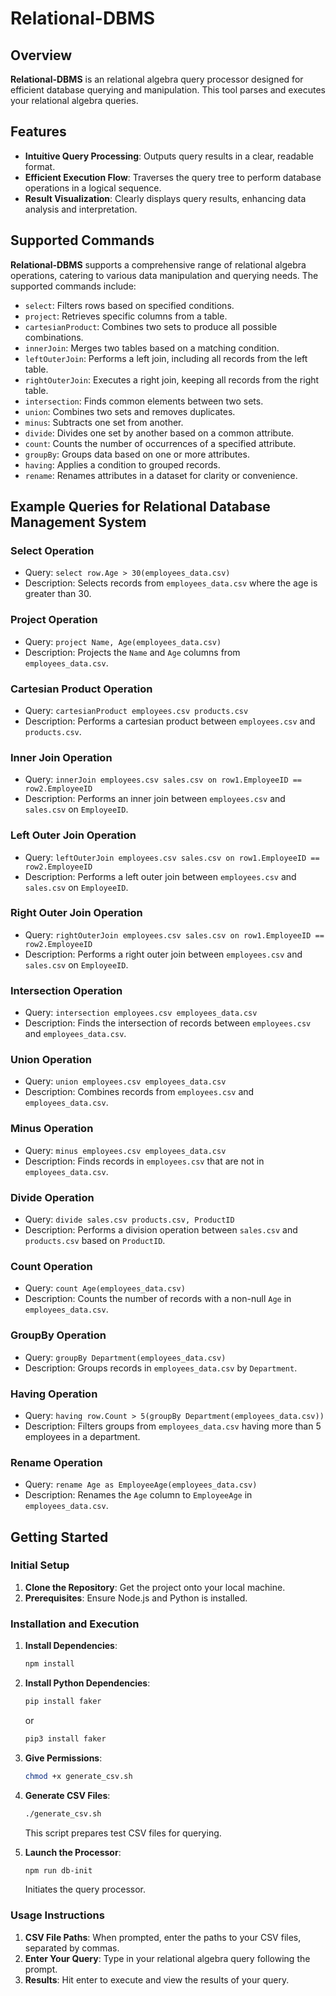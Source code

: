# Relational-DBMS

## Overview

**Relational-DBMS** is an  relational algebra query processor designed for efficient database querying and manipulation. This tool parses and executes your relational algebra queries.

## Features

- **Intuitive Query Processing**: Outputs query results in a clear, readable format.
- **Efficient Execution Flow**: Traverses the query tree to perform database operations in a logical sequence.
- **Result Visualization**: Clearly displays query results, enhancing data analysis and interpretation.

## Supported Commands

**Relational-DBMS** supports a comprehensive range of relational algebra operations, catering to various data manipulation and querying needs. The supported commands include:

- `select`: Filters rows based on specified conditions.
- `project`: Retrieves specific columns from a table.
- `cartesianProduct`: Combines two sets to produce all possible combinations.
- `innerJoin`: Merges two tables based on a matching condition.
- `leftOuterJoin`: Performs a left join, including all records from the left table.
- `rightOuterJoin`: Executes a right join, keeping all records from the right table.
- `intersection`: Finds common elements between two sets.
- `union`: Combines two sets and removes duplicates.
- `minus`: Subtracts one set from another.
- `divide`: Divides one set by another based on a common attribute.
- `count`: Counts the number of occurrences of a specified attribute.
- `groupBy`: Groups data based on one or more attributes.
- `having`: Applies a condition to grouped records.
- `rename`: Renames attributes in a dataset for clarity or convenience.

## Example Queries for Relational Database Management System

### Select Operation

- Query: `select row.Age > 30(employees_data.csv)`
- Description: Selects records from `employees_data.csv` where the age is greater than 30.

### Project Operation

- Query: `project Name, Age(employees_data.csv)`
- Description: Projects the `Name` and `Age` columns from `employees_data.csv`.

### Cartesian Product Operation

- Query: `cartesianProduct employees.csv products.csv`
- Description: Performs a cartesian product between `employees.csv` and `products.csv`.

### Inner Join Operation

- Query: `innerJoin employees.csv sales.csv on row1.EmployeeID == row2.EmployeeID`
- Description: Performs an inner join between `employees.csv` and `sales.csv` on `EmployeeID`.

### Left Outer Join Operation

- Query: `leftOuterJoin employees.csv sales.csv on row1.EmployeeID == row2.EmployeeID`
- Description: Performs a left outer join between `employees.csv` and `sales.csv` on `EmployeeID`.

### Right Outer Join Operation

- Query: `rightOuterJoin employees.csv sales.csv on row1.EmployeeID == row2.EmployeeID`
- Description: Performs a right outer join between `employees.csv` and `sales.csv` on `EmployeeID`.

### Intersection Operation

- Query: `intersection employees.csv employees_data.csv`
- Description: Finds the intersection of records between `employees.csv` and `employees_data.csv`.

### Union Operation

- Query: `union employees.csv employees_data.csv`
- Description: Combines records from `employees.csv` and `employees_data.csv`.

### Minus Operation

- Query: `minus employees.csv employees_data.csv`
- Description: Finds records in `employees.csv` that are not in `employees_data.csv`.

### Divide Operation

- Query: `divide sales.csv products.csv, ProductID`
- Description: Performs a division operation between `sales.csv` and `products.csv` based on `ProductID`.

### Count Operation

- Query: `count Age(employees_data.csv)`
- Description: Counts the number of records with a non-null `Age` in `employees_data.csv`.

### GroupBy Operation

- Query: `groupBy Department(employees_data.csv)`
- Description: Groups records in `employees_data.csv` by `Department`.

### Having Operation

- Query: `having row.Count > 5(groupBy Department(employees_data.csv))`
- Description: Filters groups from `employees_data.csv` having more than 5 employees in a department.

### Rename Operation

- Query: `rename Age as EmployeeAge(employees_data.csv)`
- Description: Renames the `Age` column to `EmployeeAge` in `employees_data.csv`.

## Getting Started

### Initial Setup

1. **Clone the Repository**: Get the project onto your local machine.
2. **Prerequisites**: Ensure Node.js and Python is installed.

### Installation and Execution

1. **Install Dependencies**:

   ```bash
   npm install
   ```

2. **Install Python Dependencies**:

   ```bash
   pip install faker
   ```

   or

   ```bash
   pip3 install faker
   ```

3. **Give Permissions**:

   ```bash
   chmod +x generate_csv.sh
   ```

4. **Generate CSV Files**:

   ```bash
   ./generate_csv.sh
   ```

   This script prepares test CSV files for querying.

5. **Launch the Processor**:

   ```bash
   npm run db-init
   ```

   Initiates the query processor.

### Usage Instructions

1. **CSV File Paths**: When prompted, enter the paths to your CSV files, separated by commas.
2. **Enter Your Query**: Type in your relational algebra query following the prompt.
3. **Results**: Hit enter to execute and view the results of your query.
